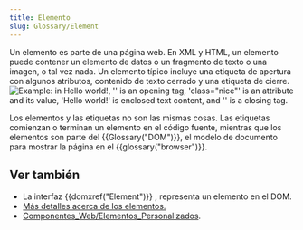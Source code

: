 ```yaml
---
title: Elemento
slug: Glossary/Element
---
```


Un elemento es parte de una página web. En XML y HTML, un elemento puede contener un elemento de datos o un fragmento de texto o una imagen, o tal vez nada. Un elemento típico incluye una etiqueta de apertura con algunos atributos, contenido de texto cerrado y una etiqueta de cierre.
![Example: in <p class="nice">Hello world!</p>, '<p class="nice">' is an opening tag, 'class="nice"' is an attribute and its value, 'Hello world!' is enclosed text content, and '</p>' is a closing tag.](anatomy-of-an-html-element.png)

Los elementos y las etiquetas no son las mismas cosas. Las etiquetas comienzan o terminan un elemento en el código fuente, mientras que los elementos son parte del {{Glossary("DOM")}}, el modelo de documento para mostrar la página en el {{glossary("browser")}}.

## Ver también

- La interfaz {{domxref("Element")}} , representa un elemento en el DOM.
- [Más detalles acerca de los elementos.](/es/docs/Learn_web_development/Core/Structuring_content/Basic_HTML_syntax)
- [Componentes_Web/Elementos_Personalizados](/es/docs/Web/API/Web_components/Using_custom_elements).
